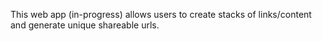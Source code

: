 This web app (in-progress) allows users to create stacks of links/content and generate unique shareable urls.